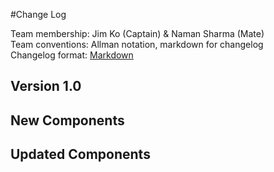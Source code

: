 #Change Log

Team membership:  Jim Ko (Captain) & Naman Sharma (Mate)  
Team conventions: Allman notation, markdown for changelog  
Changelog format: [Markdown](https://github.com/adam-p/markdown-here/wiki/Markdown-Cheatsheet) 

## Version 1.0



## New Components


    
## Updated Components


